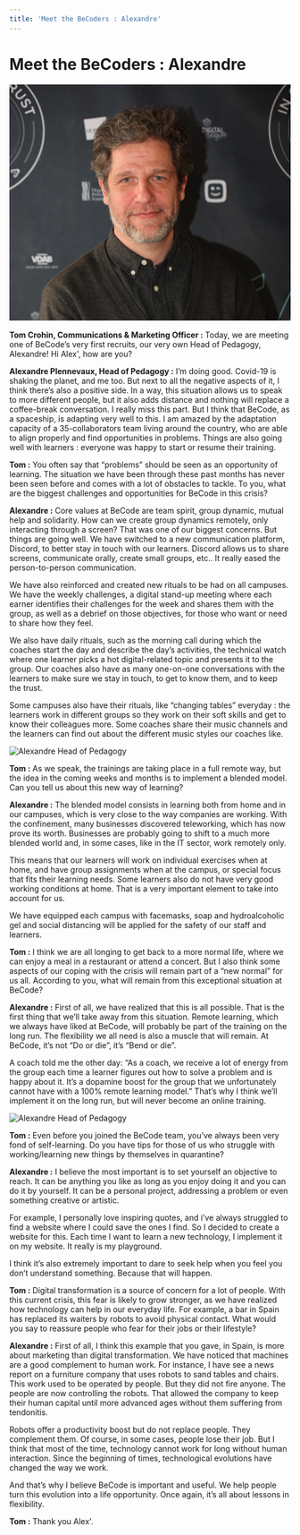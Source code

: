 ```yaml
---
title: 'Meet the BeCoders : Alexandre'
---
```


 # Meet the BeCoders : Alexandre
 
 ![Alexandre Head of Pedagogy](/images/AlexandreHeadofPedagogy.png "Alexandre Head of Pedagogy")
 

**Tom Crohin, Communications & Marketing Officer :** Today, we are meeting one of BeCode’s very first recruits, our very own Head of Pedagogy, Alexandre! Hi Alex', how are you?

**Alexandre Plennevaux, Head of Pedagogy :** I’m doing good. Covid-19 is shaking the planet, and me too. But next to all the negative aspects of it, I think there’s also a positive side. In a way, this situation allows us to speak to more different people, but it also adds distance and nothing will replace a coffee-break conversation. I really miss this part. But I think that BeCode, as a spaceship, is adapting very well to this. I am amazed by the adaptation capacity of a 35-collaborators team living around the country, who are able to align properly and find opportunities in problems. Things are also going well with learners : everyone was happy to start or resume their training. 

**Tom :** You often say that “problems” should be seen as an opportunity of learning. The situation we have been through these past months has never been seen before and comes with a lot of obstacles to tackle. To you, what are the biggest challenges and opportunities for BeCode in this crisis?

**Alexandre :** Core values at BeCode are team spirit, group dynamic, mutual help and solidarity. How can we create group dynamics remotely, only interacting through a screen? That was one of our biggest concerns. But things are going well. We have switched to a new communication platform, Discord, to better stay in touch with our learners. Discord allows us to share screens, communicate orally, create small groups, etc.. It really eased the person-to-person communication. 

We have also reinforced and created new rituals to be had on all campuses. We have the weekly challenges, a digital stand-up meeting where each earner identifies their challenges for the week and shares them with the group, as well as a debrief on those objectives, for those who want or need to share how they feel.

We also have daily rituals, such as the morning call during which the coaches start the day and describe the day’s activities, the technical watch where one learner picks a hot digital-related topic and presents it to the group. Our coaches also have as many one-on-one conversations with the learners to make sure we stay in touch, to get to know them, and to keep the trust. 

Some campuses also have their rituals, like “changing tables” everyday : the learners work in different groups so they work on their soft skills and get to know their colleagues more. Some coaches share their music channels and the learners can find out about the different music styles our coaches like. 

 ![Alexandre Head of Pedagogy](/images/alexandregraduation.JPG "Alexandre Head of Pedagogy")
 
**Tom :** As we speak, the trainings are taking place in a full remote way, but the idea in the coming weeks and months is to implement a blended model. Can you tell us about this new way of learning?

**Alexandre :** The blended model consists in learning both from home and in our campuses, which is very close to the way companies are working. With the confinement, many businesses discovered teleworking, which has now prove its worth. Businesses are probably going to shift to a much more blended world and, in some cases, like in the IT sector, work remotely only. 

This means that our learners will work on individual exercises when at home, and have group assignments when at the campus, or special focus that fits their learning needs. Some learners also do not have very good working conditions at home. That is a very important element to take into account for us. 

We have equipped each campus with facemasks, soap and hydroalcoholic gel and social distancing will be applied for the safety of our staff and learners.

**Tom :** I think we are all longing to get back to a more normal life, where we can enjoy a meal in a restaurant or attend a concert. But I also think some aspects of our coping with the crisis will remain part of a “new normal” for us all. According to you, what will remain from this exceptional situation at BeCode? 

**Alexandre :** First of all, we have realized that this is all possible. That is the first thing that we’ll take away from this situation. Remote learning, which we always have liked at BeCode, will probably be part of the training on the long run. The flexibility we all need is also a muscle that will remain. At BeCode, it’s not “Do or die”, it’s “Bend or die”. 

A coach told me the other day: “As a coach, we receive a lot of energy from the group each time a learner figures out how to solve a problem and is happy about it. It’s a dopamine boost for the group that we unfortunately cannot have with a 100% remote learning model.” That’s why I think we’ll implement it on the long run, but will never become an online training.

![Alexandre Head of Pedagogy](/images/alexandregala.jpg "Alexandre Head of Pedagogy")

**Tom :** Even before you joined the BeCode team, you’ve always been very fond of self-learning. Do you have tips for those of us who struggle with working/learning new things by themselves in quarantine? 

**Alexandre :** I believe the most important is to set yourself an objective to reach. It can be anything you like as long as you enjoy doing it and you can do it by yourself. It can be a personal project, addressing a problem or even something creative or artistic. 

For example, I personally love inspiring quotes, and i’ve always struggled to find a website where I could save the ones I find. So I decided to create a website for this. Each time I want to learn a new technology, I implement it on my website. It really is my playground. 

I think it’s also extremely important to dare to seek help when you feel you don’t understand something. Because that will happen. 

**Tom :** Digital transformation is a source of concern for a lot of people. With this current crisis, this fear is likely to grow stronger, as we have realized how technology can help in our everyday life. For example, a bar in Spain has replaced its waiters by robots to avoid physical contact. What would you say to reassure people who fear for their jobs or their lifestyle?

**Alexandre :** First of all, I think this example that you gave, in Spain, is more about marketing than digital transformation. We have noticed that machines are a good complement to human work. For instance, I have see a news report on a furniture company that uses robots to sand tables and chairs. This work used to be operated by people. But they did not fire anyone. The people are now controlling the robots. That allowed the company to keep their human capital until more advanced ages without them suffering from tendonitis. 

Robots offer a productivity boost but do not replace people. They complement them. Of course, in some cases, people lose their job. But I think that most of the time, technology cannot work for long without human interaction. Since the beginning of times, technological evolutions have changed the way we work. 

And that’s why I believe BeCode is important and useful. We help people turn this evolution into a life opportunity. Once again, it’s all about lessons in flexibility. 

**Tom :** Thank you Alex'. 
